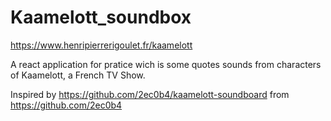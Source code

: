 # Kaamelott_soundbox
https://www.henripierrerigoulet.fr/kaamelott

A react application for pratice wich is some  quotes sounds from characters of Kaamelott, a French TV Show.

Inspired by https://github.com/2ec0b4/kaamelott-soundboard from https://github.com/2ec0b4
